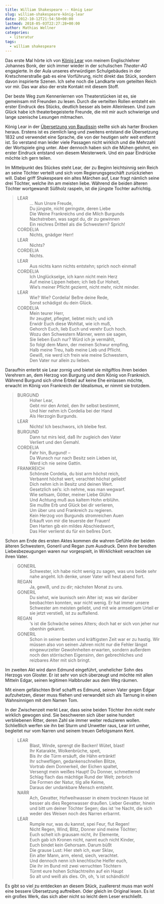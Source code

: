 ```yaml
---
title: William Shakespeare -- König Lear
slug: william-shakespeare-könig-lear
date: 2012-10-12T21:54:50+00:00
lastmod: 2018-05-03T22:27:28+00:00
author: Mathias Wellner
categories:
  - literatur
tags:
  - william shakespeare
---
```

Das erste Mal hörte ich von [König Lear](http://de.wikipedia.org/wiki/K%C3%B6nig_Lear) von meinem Englischlehrer Johannes Bonk, der sich immer wieder in der schulischen *Theater-AG* engagierte. In der Aula unseres ehrwürdigen Schulgebäudes in der Kretschmerstraße gab es eine Vorführung, nicht direkt das Stück, sondern davon inspirierte Szenen. Ich sehe noch die Landkarte vom geteilten Reich vor mir. Das war also der erste Kontakt mit diesem Stoff. 

Der beste Weg zum Kennenlernen von Theaterstücken ist es, sie gemeinsam mit Freunden zu lesen. Durch die verteilten Rollen entsteht ein erster Eindruck des Stücks, deutlich besser als beim Alleinlesen. Und zum Glück habe ich theaterbegeisterte Freunde, die mit mir auch schwierige und lange szenische Lesungen mitmachen. 

König Lear in der [Übersetzung von Baudissin](http://gutenberg.spiegel.de/buch/2164/1) stellte sich als harter Brocken heraus. Erstens ist es ziemlich lang und zweitens entstand die Übersetzung 1832 und verwendet eine Sprache, die von der heutigen sehr weit entfernt ist. So verstand man leider viele Passagen nicht wirklich und die Mehrzahl der Wortspiele ging unter. Aber dennoch haben sich die Mühen gelohnt, ein erster Eindruck entstand von diesem Meisterwerk. Und ein paar Eindrücke möchte ich gern teilen. 

Im Mittelpunkt des Stückes steht Lear, der zu Beginn leichtsinnig sein Reich an seine Töchter verteilt und sich vom Regierungsgeschäft zurückziehen will. Dabei griff Shakespeare ein altes Märchen auf, Lear fragt nämlich seine drei Töchter, welche ihn am meisten liebe. Während die beiden älteren Töchter wortgewandt Süßholz raspeln, ist die jüngste Tochter aufrichtig. 

<blockquote class="blockquote">
<dl>
<dt>LEAR</dt>
<dd>&#8230; Nun Unsre Freude,<br>
Du jüngste, nicht geringste, deren Liebe<br>
Die Weine Frankreichs und die Milch Burgunds<br>
Nachstreben, was sagst du, dir zu gewinnen<br>
Ein reichres Dritteil als die Schwestern? Sprich!
</dd>
<dt>CORDELIA</dt>  
<dd>Nichts, gnädger Herr!</dd>
<dt>LEAR</dt>  
<dd>Nichts?</dd>
<dt>CORDELIA</dt>  
<dd>Nichts.</dd>
<dt>LEAR</dt>  
<dd>Aus nichts kann nichts entstehn; sprich noch einmal!</dd>
<dt>CORDELIA</dt>  
<dd>Ich Unglückselge, ich kann nicht mein Herz<br>  
Auf meine Lippen heben; ich lieb Eur Hoheit,<br>  
Wie&#8217;s meiner Pflicht geziemt, nicht mehr, nicht minder.
</dd>
<dt>LEAR</dt>  
<dd>Wie? Wie? Cordelia! Beßre deine Rede,<br>  
Sonst schädigst du dein Glück.</dd>
<dt>CORDELIA</dt>           
<dd>Mein teurer Herr,<br>  
Ihr zeugtet, pflegtet, liebtet mich; und ich<br>
Erwidr Euch diese Wohltat, wie ich muß,<br>
Gehorch Euch, lieb Euch und verehr Euch hoch.<br>
Wozu den Schwestern Männer, wenn sie sagen,<br>  
Sie lieben Euch nur? Würd ich je vermählt,<br>  
So folgt dem Mann, der meinen Schwur empfing,<br>  
Halb meine Treu, halb meine Lieb und Pflicht.<br>  
Gewiß, nie werd ich frein wie meine Schwestern,<br>  
Den Vater nur allein zu lieben.</dd>
</dl>
</blockquote>

Daraufhin enterbt sie Lear zornig und bietet sie mitgiftlos ihren beiden Verehrern an, dem Herzog von Burgung und dem König von Frankreich. Während Burgund sich ohne Erbteil auf keine Ehe einlassen möchte, erwacht im König von Frankreich der Idealismus, er nimmt sie trotzdem. 

<blockquote class="blockquote">
<dl>
<dt>BURGUND</dt>                                
<dd>Hoher Lear,<br>
Gebt mir den Anteil, den Ihr selbst bestimmt,<br>
Und hier nehm ich Cordelia bei der Hand<br>
Als Herzogin Burgunds.</dd>
<dt>LEAR</dt>
<dd>Nichts! Ich beschwors, ich bleibe fest.</dd>
<dt>BURGUND</dt>
<dd>Dann tut mirs leid, daß Ihr zugleich den Vater<br>
Verliert und den Gemahl.</dd>
<dt>CORDELIA</dt>
<dd>Fahr hin, Burgund! &#8211;<br>
Da Wunsch nur nach Besitz sein Lieben ist,<br>
Werd ich nie seine Gattin.</dd>
<dt>FRANKREICH</dt>
<dd>Schönste Cordelia, du bist arm höchst reich,<br>
Verbannt höchst wert, verachtet höchst geliebt!<br>
Dich nehm ich in Besitz und deinen Wert.<br>
Gesetzlich sei&#8217;s: ich nehme, was man wegwarf.<br>
Wie seltsam, Götter, meiner Liebe Glühn<br>
Und Achtung muß aus kaltem Hohn erblühn.<br>
Sie mußte Erb und Glück bei dir verlieren,<br>
Um über uns und Frankreich zu regieren.<br>
Kein Herzog von Burgunds stromreichen Auen<br>
Erkauft von mir die teuerste der Frauen!<br>
Den Harten gib ein mildes Abschiedswort,<br>
Das Hier verlierst du für ein beßres Dort.</dd>
</dl>
</blockquote>

Schon am Ende des ersten Aktes kommen die wahren Gefühle der beiden älteren Schwestern, Goneril und Regan zum Ausdruck. Denn ihre beredten Liebesbezeugungen waren nur vorgespielt, in Wirklichkeit verachten sie ihren Vater. 

<blockquote class="blockquote">
<dt>GONERIL</dt>  
<dd>Schwester, ich habe nicht wenig zu sagen, was uns beide sehr nahe angeht. Ich denke, unser Vater will heut abend fort.</dd>
<dt>REGAN</dt>  
<dd>Ja, gewiß, und zu dir; nächsten Monat zu uns.</dd>
<dt>GONERIL</dt>  
<dd>Du siehst, wie launisch sein Alter ist; was wir darüber beobachten konnten, war nicht wenig. Er hat immer unsere Schwester am meisten geliebt, und mit wie armseligem Urteil er sie jetzt verstieß, ist zu auffallend.</dd>
<dt>REGAN</dt>  
<dd>&#8216;s ist die Schwäche seines Alters; doch hat er sich von jeher nur obenhin gekannt.</dd>
<dt>GONERIL</dt>  
<dd>Schon in seiner besten und kräftigsten Zeit war er zu hastig. Wir müssen also von seinen Jahren nicht nur die Fehler längst eingewurzelter Gewohnheiten erwarten, sondern außerdem noch den störrischen Eigensinn, den gebrechliches und reizbares Alter mit sich bringt.</dd>
</blockquote>

Im zweiten Akt wird dann Edmund eingeführt, unehelicher Sohn des Herzogs von Gloster. Er ist sehr von sich überzeugt und möchte mit allen Mitteln Edgar, seinen legitimen Halbbruder aus dem Weg räumen. 

Mit einem gefälschten Brief schafft es Edmund, seinen Vater gegen Edgar aufzuhetzen, dieser muss fliehen und verwandelt sich als Tarnung in einen Wahnsinnigen mit dem Namen Tom. 

In der Zwischenzeit merkt Lear, dass seine beiden Töchter ihm nicht mehr wirklich gewogen sind. Sie beschweren sich über seine hundert verbliebenen Ritter, deren Zahl sie immer weiter reduzieren wollen. Schließlich werfen sie ihn bei Sturm und Unwetter raus, Lear irrt umher, begleitet nur vom Narren und seinem treuen Gefolgsmann Kent. 

<blockquote class="blockquote">
<dl>
<dt>LEAR</dt>
<dd>Blast, Winde, sprengt die Backen! Wütet, blast!<br>
Ihr Katarakte, Wolkenbrüche, speit,<br>
Bis ihr die Türm ersäuft, die Hähn ertränkt!<br>  
Ihr schwefligen, gedankenschnellen Blitze,<br>  
Vortrab dem Donnerkeil, der Eichen spaltet,<br>  
Versengt mein weißes Haupt! Du Donner, schmetternd<br>  
Schlag flach das mächtige Rund der Welt; zerbrich<br>  
Die Formen der Natur, tilg alle Keime,<br>  
Daraus der undankbare Mensch entsteht.</dd>
<dt>NARR</dt>  
<dd>Ach, Gevatter, Hofweihwasser in einem trocknen Hause ist besser als dies Regenwasser draußen. Lieber Gevatter, hinein und bitt um deiner Töchter Segen; das ist &#8216;ne Nacht, die sich weder des Weisen noch des Narren erbarmt.</dd>
<dt>LEAR</dt>
<dd>Rumple nur, was du kannst, spei Feur, flut Regen!<br>  
Nicht Regen, Wind, Blitz, Donner sind meine Töchter;<br>  
Euch schelt ich grausam nicht, ihr Elemente,<br>  
Euch gab ich Kronen nicht, nannt euch nicht Kinder,<br>  
Euch bindet kein Gehorsam. Darum büßt<br>  
Die grause Lust: Hier steh ich, euer Sklav,<br>  
Ein alter Mann, arm, elend, siech, verachtet.<br>  
Und dennoch nenn ich knechtische Helfer euch,<br>  
Die ihr im Bund mit zwei verruchten Töchtern<br>  
Türmt eure hohen Schlachtreihn auf ein Haupt<br>  
So alt und weiß als dies. Oh, oh, &#8216;s ist schändlich!</dd>
</dl>
</blockquote>

Es gibt so viel zu entdecken an diesem Stück, zuallererst muss man wohl eine bessere Übersetzung auftreiben. Oder gleich im Original lesen. Es ist ein großes Werk, das sich aber nicht so leicht dem Leser erschließt.